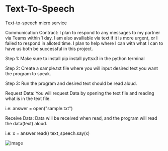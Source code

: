 # Text-To-Speech
Text-to-speech micro service

Communication Contract: I plan to respond to any messages to my partner via Teams within 1 day. I am also availiable via text if it is more urgent, or I failed to respond in alloted time. I plan to help where I can with what I can to have us both be successful in this project.

Step 1: Make sure to install pip install pyttsx3 in the python terminal 

Step 2: Create a sample.txt file where you will input desired text you want the program to speak.

Step 3: Run the program and desired text should be read aloud.


Request Data: You will request Data by opening the text file and reading what is in the text file.

  i.e: answer = open("sample.txt")

Receive Data: Data will be received when read, and the program will read the data(text) aloud.

  i.e: x = answer.read()
       text_speech.say(x)

![image](https://user-images.githubusercontent.com/97166538/200644724-0b6b3d80-f3ca-4e37-8de5-8e94e62a3552.png)

